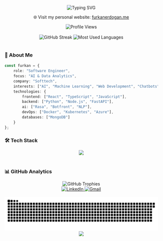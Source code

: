 <div align="center">
  <img src="https://readme-typing-svg.demolab.com?font=Fira+Code&weight=600&size=28&duration=4000&pause=1000&color=6B5BE2&center=true&vCenter=true&random=false&width=435&lines=Hi+%F0%9F%91%8B+I'm+Furkan;Software+Engineer;AI+%26+Data+Analytics+Developer" alt="Typing SVG" />
</div>

<div align="center">
  <p>🌐 Visit my personal website: <a href="https://furkanerdogan.me" target="_blank">furkanerdogan.me</a></p>
  
  <img src="https://komarev.com/ghpvc/?username=hawkyshun&style=for-the-badge&color=6B5BE2" alt="Profile Views" />
</div>

<br/>

<div align="center">
  <img src="https://github-readme-streak-stats.herokuapp.com/?user=hawkyshun&theme=tokyonight&hide_border=true" height="165" alt="GitHub Streak" />
  <img src="https://github-readme-stats.vercel.app/api/top-langs?username=hawkyshun&show_icons=true&locale=en&layout=compact&theme=tokyonight&hide_border=true&cache_seconds=1800" height="165" alt="Most Used Languages" />
</div>

<br/>

### 🚀 About Me

```typescript
const furkan = {
    role: "Software Engineer",
    focus: "AI & Data Analytics",
    company: "Softtech",
    interests: ["AI", "Machine Learning", "Web Development", "Chatbots"],
    technologies: {
        frontend: ["React", "TypeScript", "JavaScript"],
        backend: ["Python", "Node.js", "FastAPI"],
        ai: ["Rasa", "Botfront", "NLP"],
        devOps: ["Docker", "Kubernetes", "Azure"],
        databases: ["MongoDB"]
    }
};
```

### 🛠 Tech Stack

<div align="center">
  <img src="https://skillicons.dev/icons?i=python,fastapi,nodejs,ts,react,docker,kubernetes,mongodb,azure,graphql&theme=dark" />
</div>

<br/>

### 📊 GitHub Analytics

<div align="center">
  <img src="https://github-profile-trophy.vercel.app/?username=hawkyshun&theme=tokyonight&no-frame=true&row=1&column=6" alt="GitHub Trophies" />
</div>

<div align="center">
  <a href="https://www.linkedin.com/in/hawkyshun/" target="_blank">
    <img src="https://img.shields.io/badge/LinkedIn-0077B5?style=for-the-badge&logo=linkedin&logoColor=white" alt="LinkedIn" />
  </a>
  <a href="mailto:furkanerdogan2300@gmail.com">
    <img src="https://img.shields.io/badge/Gmail-D14836?style=for-the-badge&logo=gmail&logoColor=white" alt="Gmail" />
  </a>
</div>

<br/>

<div align="center">
  <img src="https://raw.githubusercontent.com/hawkyshun/hawkyshun/output/snake.svg" alt="Snake animation" />
</div>

<div align="center">
  <img src="https://capsule-render.vercel.app/api?type=waving&color=6B5BE2&height=100&section=footer" />
</div>
